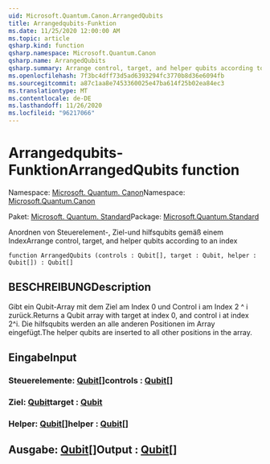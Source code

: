 ```yaml
---
uid: Microsoft.Quantum.Canon.ArrangedQubits
title: Arrangedqubits-Funktion
ms.date: 11/25/2020 12:00:00 AM
ms.topic: article
qsharp.kind: function
qsharp.namespace: Microsoft.Quantum.Canon
qsharp.name: ArrangedQubits
qsharp.summary: Arrange control, target, and helper qubits according to an index
ms.openlocfilehash: 7f3bc4dff73d5ad6393294fc3770b8d36e6094fb
ms.sourcegitcommit: a87c1aa8e7453360025e47ba614f25b02ea84ec3
ms.translationtype: MT
ms.contentlocale: de-DE
ms.lasthandoff: 11/26/2020
ms.locfileid: "96217066"
---
```

# <a name="arrangedqubits-function"></a><span data-ttu-id="9d8bc-102">Arrangedqubits-Funktion</span><span class="sxs-lookup"><span data-stu-id="9d8bc-102">ArrangedQubits function</span></span>

<span data-ttu-id="9d8bc-103">Namespace: [Microsoft. Quantum. Canon](xref:Microsoft.Quantum.Canon)</span><span class="sxs-lookup"><span data-stu-id="9d8bc-103">Namespace: [Microsoft.Quantum.Canon](xref:Microsoft.Quantum.Canon)</span></span>

<span data-ttu-id="9d8bc-104">Paket: [Microsoft. Quantum. Standard](https://nuget.org/packages/Microsoft.Quantum.Standard)</span><span class="sxs-lookup"><span data-stu-id="9d8bc-104">Package: [Microsoft.Quantum.Standard](https://nuget.org/packages/Microsoft.Quantum.Standard)</span></span>


<span data-ttu-id="9d8bc-105">Anordnen von Steuerelement-, Ziel-und hilfsqubits gemäß einem Index</span><span class="sxs-lookup"><span data-stu-id="9d8bc-105">Arrange control, target, and helper qubits according to an index</span></span>

```qsharp
function ArrangedQubits (controls : Qubit[], target : Qubit, helper : Qubit[]) : Qubit[]
```


## <a name="description"></a><span data-ttu-id="9d8bc-106">BESCHREIBUNG</span><span class="sxs-lookup"><span data-stu-id="9d8bc-106">Description</span></span>

<span data-ttu-id="9d8bc-107">Gibt ein Qubit-Array mit dem Ziel am Index 0 und Control i am Index 2 ^ i zurück.</span><span class="sxs-lookup"><span data-stu-id="9d8bc-107">Returns a Qubit array with target at index 0, and control i at index 2^i.</span></span>  <span data-ttu-id="9d8bc-108">Die hilfsqubits werden an alle anderen Positionen im Array eingefügt.</span><span class="sxs-lookup"><span data-stu-id="9d8bc-108">The helper qubits are inserted to all other positions in the array.</span></span>

## <a name="input"></a><span data-ttu-id="9d8bc-109">Eingabe</span><span class="sxs-lookup"><span data-stu-id="9d8bc-109">Input</span></span>

### <a name="controls--qubit"></a><span data-ttu-id="9d8bc-110">Steuerelemente: [Qubit](xref:microsoft.quantum.lang-ref.qubit)[]</span><span class="sxs-lookup"><span data-stu-id="9d8bc-110">controls : [Qubit](xref:microsoft.quantum.lang-ref.qubit)[]</span></span>




### <a name="target--qubit"></a><span data-ttu-id="9d8bc-111">Ziel: [Qubit](xref:microsoft.quantum.lang-ref.qubit)</span><span class="sxs-lookup"><span data-stu-id="9d8bc-111">target : [Qubit](xref:microsoft.quantum.lang-ref.qubit)</span></span>




### <a name="helper--qubit"></a><span data-ttu-id="9d8bc-112">Helper: [Qubit](xref:microsoft.quantum.lang-ref.qubit)[]</span><span class="sxs-lookup"><span data-stu-id="9d8bc-112">helper : [Qubit](xref:microsoft.quantum.lang-ref.qubit)[]</span></span>





## <a name="output--qubit"></a><span data-ttu-id="9d8bc-113">Ausgabe: [Qubit](xref:microsoft.quantum.lang-ref.qubit)[]</span><span class="sxs-lookup"><span data-stu-id="9d8bc-113">Output : [Qubit](xref:microsoft.quantum.lang-ref.qubit)[]</span></span>

